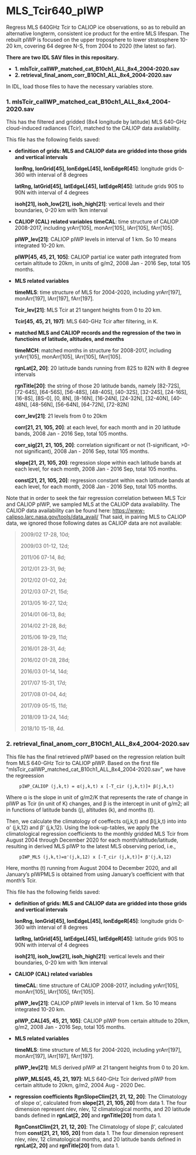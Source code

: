 # MLS_Tcir640_pIWP


Regress MLS 640GHz Tcir to CALIOP ice observations, so as to rebuild an alternative longterm, consistent ice product for the entire MLS lifespan. The rebuilt pIWP is focused on the upper troposphere to lower stratosphere 10-20 km, covering 64 degree N-S, from 2004 to 2020 (the latest so far).

**There are two IDL SAV files in this repositary.**
- **1. mlsTcir_calIWP_matched_cat_B10ch1_ALL_8x4_2004-2020.sav**
- **2. retrieval_final_anom_corr_B10Ch1_ALL_8x4_2004-2020.sav**


In IDL, load those files to have the necessary variables store.


### 1.  mlsTcir_calIWP_matched_cat_B10ch1_ALL_8x4_2004-2020.sav
This has the filtered and gridded (8x4 longitude by latitude) MLS 640-GHz cloud-induced radiances (Tcir), matched to the CALIOP data availability. 

This file has the following fields saved:
- **definition of grids: MLS and CALIOP data are gridded into those grids and vertical intervals**
  
  **lonRng, lonGrid[45], lonEdgeL[45], lonEdgeR[45]**: longitude grids 0-360 with interval of 8 degrees

  **latRng, latGrid[45], latEdgeL[45], latEdgeR[45]**: latitude grids 90S to 90N with interval of 4 degrees

  **isoh[21], isoh_low[21], isoh_high[21]**: vertical levels and their boundaries, 0-20 km with 1km interval


 -  **CALIOP (CAL) related variables**
    **timeCAL**:  time structure of CALIOP 2008-2017, including yrArr[105], monArr[105], lArr[105], fArr[105].
              
    **pIWP_lev[21]**: CALIOP pIWP levels in interval of 1 km. So 10 means integrated 10-20 km.
    
    **pIWP[45, 45, 21, 105]**: CALIOP partial ice water path integrated from certain altitude to 20km, in units of g/m2, 2008 Jan - 2016 Sep, total 105 months.
 
 
 - **MLS related variables**
    
    **timeMLS**: time structure of MLS for 2004-2020, including yrArr[197], monArr[197], lArr[197], fArr[197].
    
    **Tcir_lev[21]**: MLS Tcir at 21 tangent heights from 0 to 20 km. 
 
    **Tcir[45, 45, 21, 197]**: MLS 640-GHz Tcir after filtering, in K. 
 

 - **matched MLS and CALIOP records and the regression of the two in functioins of latitude, altitudes, and months**
    
    **timeMCH**: matched months in structure for 2008-2017, including yrArr[105], monArr[105], lArr[105], fArr[105].
  
    **rgnLat[2, 20]**: 20 latitude bands running from 82S to 82N with 8 degree intervals
  
    **rgnTitle[20]**: the string of those 20 latitude bands, namely 
          [82-72S], [72-64S], [64-56S], [56-48S], [48-40S], [40-32S], [32-24S],  [24-16S], [16-8S], [8S-0], 
          [0, 8N], [8-16N], [16-24N], [24-32N], [32-40N], [40-48N], [48-56N], [56-64N], [64-72N], [72-82N]
          
    **corr_lev[21]**: 21 levels from 0 to 20km 
    
    **corr[21, 21, 105, 20]**: at each level, for each month and in 20 latitude bands, 2008 Jan - 2016 Sep, total 105 months.
    
    **corr_sig[21, 21, 105, 20]**: correlation significant or not (1-significant, >0-not significant), 2008 Jan - 2016 Sep, total 105 months.
    
    **slope[21, 21, 105, 20]**: regression slope within each latitude bands at each level, for each month, 2008 Jan - 2016 Sep, total 105 months.
    
    **const[21, 21, 105, 20]**: regression constant within each latitude bands at each level, for each month, 2008 Jan - 2016 Sep, total 105 months. 
 

Note that in order to seek the fair regression correlation between MLS Tcir and CALIOP pIWP, we sampled MLS at the CALIOP data availability. The CALIOP data availability can be found here: https://www-calipso.larc.nasa.gov/tools/data_avail/
That said, in pairing MLS to CALIOP data, we ignored those following dates as CALIOP data are not available:
> 2009/02 17-28, 10d;
> 
> 2009/03 01-12, 12d;
> 
> 2011/06 07-14, 8d;
> 
> 2012/01 23-31, 9d;
> 
> 2012/02 01-02, 2d;
> 
> 2012/03 07-21, 15d;
> 
> 2013/05 16-27, 12d;
> 
> 2014/01 06-13, 8d;
> 
> 2014/02 21-28, 8d;
> 
> 2015/06 19-29, 11d;
> 
> 2016/01 28-31, 4d;
> 
> 2016/02 01-28, 28d;
> 
> 2016/03 01-14, 14d;
> 
> 2017/07 15-31, 17d;
> 
> 2017/08 01-04, 4d;
> 
> 2017/09 05-15, 11d;
> 
> 2018/09 13-24, 14d;
> 
> 2018/10 15-18, 4d.











### 2.  retrieval_final_anom_corr_B10Ch1_ALL_8x4_2004-2020.sav
This file has the final retrieved pIWP based on the regression relation built from MLS 640-GHz Tcir to CALIOP pIWP.
Based on the first file "mlsTcir_calIWP_matched_cat_B10ch1_ALL_8x4_2004-2020.sav", we have the regreession 

         pIWP_CALIOP (j,k,t) = α(j,k,t) x [-T_cir (j,k,t)]+ β(j,k,t)      

Where α is the slope in unit of g/m2/K that represents the rate of change in pIWP as Tcir (in unit of K) changes, and β is the intercept in unit of g/m2; all in functions of latitude bands (j), altitudes (k), and months (t). 

Then, we calculate the climatology of coeffects α(j,k,t) and β(j,k,t) into into α' (j,k,12) and β' (j,k,12). Using the look-up-tables, we apply the climatological regression coefficients to the monthly gridded MLS Tcir from August 2004 through December 2020 for each month/altitude/latitude, resulting in derived MLS pIWP to the latest MLS observing period, i.e.,

         pIWP_MLS (j,k,t)=α'(j,k,12) x [-T_cir (j,k,t)]+ β'(j,k,12)                
Here, months (t) running from August 2004 to December 2020, and all January’s pIWPMLS is obtained from using January’s coefficient with that month’s Tcir. 


This file has the following fields saved:
 -  **definition of grids: MLS and CALIOP data are gridded into those grids and vertical intervals**
    
    **lonRng, lonGrid[45], lonEdgeL[45], lonEdgeR[45]**: longitude grids 0-360 with interval of 8 degrees
    
    **latRng, latGrid[45], latEdgeL[45], latEdgeR[45]**: latitude grids 90S to 90N with interval of 4 degrees
    
    **isoh[21], isoh_low[21], isoh_high[21]**: vertical levels and their boundaries, 0-20 km with 1km interval


 -  **CALIOP (CAL) related variables**
    
    **timeCAL**:  time structure of CALIOP 2008-2017, including 
              yrArr[105], monArr[105], lArr[105], fArr[105].
    
    **pIWP_lev[21]**: CALIOP pIWP levels in interval of 1 km. 
                  So 10 means integrated 10-20 km.
    
    **pIWP_CAL[45, 45, 21, 105]**: CALIOP pIWP from certain altitude to 20km, g/m2, 2008 Jan - 2016 Sep, total 105 months.
 
 
 -  **MLS related variables**
    
    **timeMLS**: time structure of MLS for 2004-2020, including yrArr[197], monArr[197], lArr[197], fArr[197].
    
    **pIWP_lev[21]**: MLS derived pIWP  at 21 tangent heights from 0 to 20 km. 
    
    **pIWP_MLS[45, 45, 21, 197]**: MLS 640-GHz Tcir derived pIWP from certain altitude to 20km, g/m2, 2004 Aug - 2020 Dec.
    
 -  **regression coefficients**
    **RgnSlopeClim[21, 21, 12, 20]**: The Climatology of slope α', calculated from **slope[21, 21, 105, 20]** from data 1. The four dimension represent nlev, nlev, 12 climatological months, and 20 latitude bands defined in **rgnLat[2, 20]** and **rgnTitle[20]** from data 1.
    
    **RgnConstClim[21, 21, 12, 20]**: The Climatology of slope β', calculated from **const[21, 21, 105, 20]** from data 1. The four dimension represent nlev, nlev, 12 climatological months, and 20 latitude bands defined in **rgnLat[2, 20]** and **rgnTitle[20]** from data 1.
    
    

